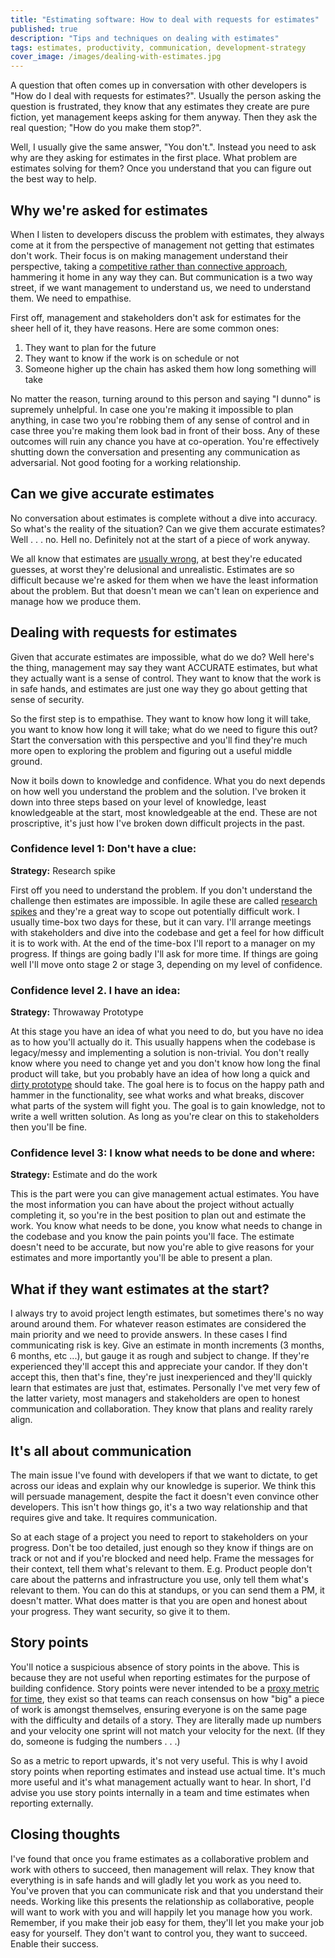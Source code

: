 ```yaml
---
title: "Estimating software: How to deal with requests for estimates"
published: true
description: "Tips and techniques on dealing with estimates"
tags: estimates, productivity, communication, development-strategy
cover_image: /images/dealing-with-estimates.jpg
---
```


A question that often comes up in conversation with other developers is "How do I deal with requests for estimates?". Usually the person asking the question is frustrated, they know that any estimates they create are pure fiction, yet management keeps asking for them anyway. Then they ask the real question; "How do you make them stop?".

Well, I usually give the same answer, "You don't.". Instead you need to ask why are they asking for estimates in the first place. What problem are estimates solving for them? Once you understand that you can figure out the best way to help.

## Why we're asked for estimates
 When I listen to developers discuss the problem with estimates, they always come at it from the perspective of management not getting that estimates don't work. Their focus is on making management understand their perspective, taking a [competitive rather than connective approach](https://barryosull.com/blog/communication-styles-working-effectively-as-a-team/), hammering it home in any way they can. But communication is a two way street, if we want management to understand us, we need to understand them. We need to empathise. 
 
First off, management and stakeholders don't ask for estimates for the sheer hell of it, they have reasons. Here are some common ones:

1. They want to plan for the future
2. They want to know if the work is on schedule or not
3. Someone higher up the chain has asked them how long something will take

No matter the reason, turning around to this person and saying "I dunno" is supremely unhelpful. In case one you're making it impossible to plan anything, in case two you're robbing them of any sense of control and in case three you're making them look bad in front of their boss. Any of these outcomes will ruin any chance you have at co-operation. You're effectively shutting down the conversation and presenting any communication as adversarial. Not good footing for a working relationship.

## Can we give accurate estimates
No conversation about estimates is complete without a dive into accuracy. So what's the reality of the situation? Can we give them accurate estimates? Well  . . . no. Hell no. Definitely not at the start of a piece of work anyway. 

We all know that estimates are [usually wrong](https://en.wikipedia.org/wiki/Hofstadter%27s_law), at best they're educated guesses, at worst they're delusional and unrealistic. Estimates are so difficult because we're asked for them when we have the least information about the problem. But that doesn't mean we can't lean on experience and manage how we produce them.

## Dealing with requests for estimates
Given that accurate estimates are impossible, what do we do? Well here's the thing, management may say they want ACCURATE estimates, but what they actually want is a sense of control. They want to know that the work is in safe hands, and estimates are just one way they go about getting that sense of security.

So the first step is to empathise. They want to know how long it will take, you want to know how long it will take; what do we need to figure this out? Start the conversation with this perspective and you'll find they're much more open to exploring the problem and figuring out a useful middle ground.

Now it boils down to knowledge and confidence. What you do next depends on how well you understand the problem and the solution. I've broken it down into three steps based on your level of knowledge, least knowledgeable at the start, most knowledgeable at the end. These are not proscriptive, it's just how I've broken down difficult projects in the past.

### Confidence level 1: Don't have a clue: 
**Strategy:** Research spike

First off you need to understand the problem. If you don't understand the challenge then estimates are impossible. In agile these are called [research spikes](https://www.leadingagile.com/2016/09/whats-a-spike-who-should-enter-it-how-to-word-it/) and they're a great way to scope out potentially difficult work. I usually time-box two days for these, but it can vary. I'll arrange meetings with stakeholders and dive into the codebase and get a feel for how difficult it is to work with. At the end of the time-box I'll report to a manager on my progress. If things are going badly I'll ask for more time. If things are going well I'll move onto stage 2 or stage 3, depending on my level of confidence.

### Confidence level 2. I have an idea:
**Strategy:** Throwaway Prototype

At this stage you have an idea of what you need to do, but you have no idea as to how you'll actually do it. This usually happens when the codebase is legacy/messy and implementing a solution is non-trivial. You don't really know where you need to change yet and you don't know how long the final product will take, but you probably have an idea of how long a quick and [dirty prototype](https://en.wikipedia.org/wiki/Software_prototyping#Throwaway_prototyping) should take. The goal here is to focus on the happy path and hammer in the functionality, see what works and what breaks, discover what parts of the system will fight you. The goal is to gain knowledge, not to write a well written solution. As long as you're clear on this to stakeholders then you'll be fine.

### Confidence level 3: I know what needs to be done and where:
**Strategy:** Estimate and do the work

This is the part were you can give management actual estimates. You have the most information you can have about the project without actually completing it, so you're in the best position to plan out and estimate the work. You know what needs to be done, you know what needs to change in the codebase and you know the pain points you'll face. The estimate doesn't need to be accurate, but now you're able to give reasons for your estimates and more importantly you'll be able to present a plan. 

## What if they want estimates at the start?
I always try to avoid project length estimates, but sometimes there's no way around around them. For whatever reason estimates are considered the main priority and we need to provide answers. In these cases I find communicating risk is key. Give an estimate in month increments (3 months, 6 months, etc ...), but gauge it as rough and subject to change. If they're experienced they'll accept this and appreciate your candor. If they don't accept this, then that's fine, they're just inexperienced and they'll quickly learn that estimates are just that, estimates. Personally I've met very few of the latter variety, most managers and stakeholders are open to honest communication and collaboration. They know that plans and reality rarely align.

## It's all about communication
The main issue I've found with developers if that we want to dictate, to get across our ideas and explain why our knowledge is superior. We think this will persuade management, despite the fact it doesn't even convince other developers. This isn't how things go, it's a two way relationship and that requires give and take. It requires communication.

So at each stage of a project you need to report to stakeholders on your progress. Don't be too detailed, just enough so they know if things are on track or not and if you're blocked and need help. Frame the messages for their context, tell them what's relevant to them. E.g. Product people don't care about the patterns and infrastructure you use, only tell them what's relevant to them. You can do this at standups, or you can send them a PM, it doesn't matter. What does matter is that you are open and honest about your progress. They want security, so give it to them.

## Story points
You'll notice a suspicious absence of story points in the above. This is because they are not useful when reporting estimates for the purpose of building confidence. Story points were never intended to be a [proxy metric for time](https://medium.com/serious-scrum/12-common-mistakes-made-when-using-story-points-f0bb9212d2f7), they exist so that teams can reach consensus on how "big" a piece of work is amongst themselves, ensuring everyone is on the same page with the difficulty and details of a story. They are literally made up numbers and your velocity one sprint will not match your velocity for the next. (If they do, someone is fudging the numbers . . .)
 
 So as a metric to report upwards, it's not very useful. This is why I avoid story points when reporting estimates and instead use actual time. It's much more useful and it's what management actually want to hear. In short, I'd advise you use story points internally in a team and time estimates when reporting externally.

## Closing thoughts
I've found that once you frame estimates as a collaborative problem and work with others to succeed, then management will relax. They know that everything is in safe hands and will gladly let you work as you need to. You've proven that you can communicate risk and that you understand their needs. Working like this presents the relationship as collaborative, people will want to work with you and will happily let you manage how you work. Remember, if you make their job easy for them, they'll let you make your job easy for yourself. They don't want to control you, they want to succeed. Enable their success.